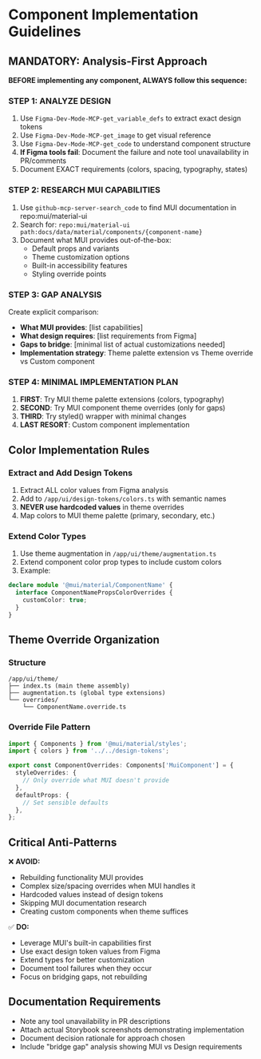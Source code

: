 # Component Implementation Guidelines

## MANDATORY: Analysis-First Approach

**BEFORE implementing any component, ALWAYS follow this sequence:**

### STEP 1: ANALYZE DESIGN 
1. Use `Figma-Dev-Mode-MCP-get_variable_defs` to extract exact design tokens
2. Use `Figma-Dev-Mode-MCP-get_image` to get visual reference  
3. Use `Figma-Dev-Mode-MCP-get_code` to understand component structure
4. **If Figma tools fail**: Document the failure and note tool unavailability in PR/comments
5. Document EXACT requirements (colors, spacing, typography, states)

### STEP 2: RESEARCH MUI CAPABILITIES
1. Use `github-mcp-server-search_code` to find MUI documentation in repo:mui/material-ui
2. Search for: `repo:mui/material-ui path:docs/data/material/components/{component-name}`
3. Document what MUI provides out-of-the-box:
   - Default props and variants
   - Theme customization options  
   - Built-in accessibility features
   - Styling override points

### STEP 3: GAP ANALYSIS
Create explicit comparison:
- **What MUI provides**: [list capabilities]
- **What design requires**: [list requirements from Figma]
- **Gaps to bridge**: [minimal list of actual customizations needed]
- **Implementation strategy**: Theme palette extension vs Theme override vs Custom component

### STEP 4: MINIMAL IMPLEMENTATION PLAN
1. **FIRST**: Try MUI theme palette extensions (colors, typography)
2. **SECOND**: Try MUI component theme overrides (only for gaps)
3. **THIRD**: Try styled() wrapper with minimal changes
4. **LAST RESORT**: Custom component implementation

## Color Implementation Rules

### Extract and Add Design Tokens
1. Extract ALL color values from Figma analysis
2. Add to `/app/ui/design-tokens/colors.ts` with semantic names
3. **NEVER use hardcoded values** in theme overrides
4. Map colors to MUI theme palette (primary, secondary, etc.)

### Extend Color Types  
1. Use theme augmentation in `/app/ui/theme/augmentation.ts`
2. Extend component color prop types to include custom colors
3. Example:
```typescript
declare module '@mui/material/ComponentName' {
  interface ComponentNamePropsColorOverrides {
    customColor: true;
  }
}
```

## Theme Override Organization

### Structure
```
/app/ui/theme/
├── index.ts (main theme assembly)
├── augmentation.ts (global type extensions)  
└── overrides/
    └── ComponentName.override.ts
```

### Override File Pattern
```typescript
import { Components } from '@mui/material/styles';
import { colors } from '../../design-tokens';

export const ComponentOverrides: Components['MuiComponent'] = {
  styleOverrides: {
    // Only override what MUI doesn't provide
  },
  defaultProps: {
    // Set sensible defaults
  },
};
```

## Critical Anti-Patterns

❌ **AVOID:**
- Rebuilding functionality MUI provides
- Complex size/spacing overrides when MUI handles it
- Hardcoded values instead of design tokens
- Skipping MUI documentation research
- Creating custom components when theme suffices

✅ **DO:**
- Leverage MUI's built-in capabilities first
- Use exact design token values from Figma
- Extend types for better customization
- Document tool failures when they occur
- Focus on bridging gaps, not rebuilding

## Documentation Requirements

- Note any tool unavailability in PR descriptions
- Attach actual Storybook screenshots demonstrating implementation
- Document decision rationale for approach chosen
- Include "bridge gap" analysis showing MUI vs Design requirements